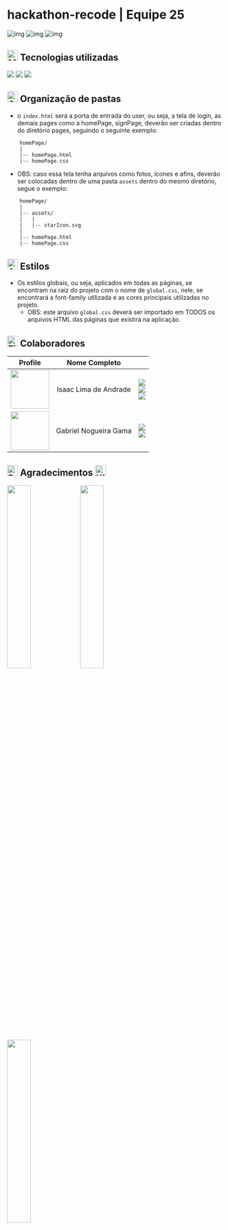 # hackathon-recode | Equipe 25

![img](https://img.shields.io/github/license/http-sallein/hackathon-recode.svg)
![img](https://img.shields.io/github/release/http-sallein/hackathon-recode.svg)
![img](https://img.shields.io/badge/Maintained%3F-yes-green.svg)

## <img src="https://raw.githubusercontent.com/Tarikul-Islam-Anik/Telegram-Animated-Emojis/main/People/Man%20Technologist.webp" alt="Man Technologist" width="25" height="25" /> Tecnologias utilizadas

<div>
    <img src="https://img.shields.io/badge/html-orange.svg?style=for-the-badge&logo=html5&logoColor=white"/>
    <img src="https://img.shields.io/badge/css-blue.svg?style=for-the-badge&logo=css3&logoColor=white"/>
    <img src="https://img.shields.io/badge/git-orange.svg?style=for-the-badge&logo=git&logoColor=white"/>
</div>


##  <img src="https://raw.githubusercontent.com/Tarikul-Islam-Anik/Telegram-Animated-Emojis/main/Objects/Card%20Index%20Dividers.webp" alt="Card Index Dividers" width="25" height="25" /> Organização de pastas

-   o `index.html` será a porta de entrada do user, ou seja, a tela de login, as demais pages como a homePage, signPage, deverão ser criadas dentro do diretório pages, seguindo o seguinte exemplo:

```
    homePage/
    |
    |-- homePage.html
    |-- homePage.css

```

-   OBS: caso essa tela tenha arquivos como fotos, ícones e afins, deverão ser colocadas dentro de uma pasta `assets` dentro do mesmo diretório, segue o exemplo:

```
    homePage/
    |
    |-- assets/
    |   |
    |   |-- starIcon.svg
    |
    |-- homePage.html
    |-- homePage.css

```

##  <img src="https://raw.githubusercontent.com/Tarikul-Islam-Anik/Telegram-Animated-Emojis/main/Activity/Artist%20Palette.webp" alt="Artist Palette" width="25" height="25" /> Estilos

-   Os estilos globais, ou seja, aplicados em todas as páginas, se encontram na raíz do projeto com o nome de `global.css`, nele, se encontrará a font-family utilizada e as cores principais utilizadas no projeto.
    -   OBS: este arquivo `global.css` deverá ser importado em TODOS os arquivos HTML das páginas que existirá na aplicação.

##  <img src="https://raw.githubusercontent.com/Tarikul-Islam-Anik/Telegram-Animated-Emojis/main/Flags/Flag%20Brazil.webp" alt="Flag Brazil" width="25" height="25" /> Colaboradores

|                                             Profile                                              |     Nome Completo     |                                                                                                                                                                                                                                                                                                                                                                                                                                                                                              |
| :----------------------------------------------------------------------------------------------: | :-------------------: | :------------------------------------------------------------------------------------------------------------------------------------------------------------------------------------------------------------------------------------------------------------------------------------------------------------------------------------------------------------------------------------------------------------------------------------------------------------------------------------------: |
| [<img src="https://github.com/http-sallein.png" height="90px">](https://github.com/http-sallein) | Isaac Lima de Andrade | <div> [<img src="https://img.shields.io/badge/-GitHub-black?style=for-the-badge&logo=github&logoColor=white"/>](https://github.com/http-sallein) <br/> [<img src="https://img.shields.io/badge/-LinkedIn-%230077B5?style=for-the-badge&logo=linkedin&logoColor=white" />](https://www.linkedin.com/in/devsallein) <br/> [<img src="https://img.shields.io/badge/-Instagram-hotpink?style=for-the-badge&logo=instagram&logoColor=white"/>](https://www.instagram.com/http.zaclimaaxs/) </div> |
| [<img src="https://github.com/Mr-ROBOTO982.png" height="90px">](https://github.com/Mr-ROBOTO982) | Gabriel Nogueira Gama | <div> [<img src="https://img.shields.io/badge/-GitHub-black?style=for-the-badge&logo=github&logoColor=white"/>](https://github.com/Mr-ROBOTO982) <br/> [<img src="https://img.shields.io/badge/-LinkedIn-%230077B5?style=for-the-badge&logo=linkedin&logoColor=white" />](https://www.linkedin.com/in/gabriel-nogueira-555207305/) </div>|

##  <img src="https://raw.githubusercontent.com/Tarikul-Islam-Anik/Animated-Fluent-Emojis/master/Emojis/Smilies/Revolving%20Hearts.png" alt="Revolving Hearts" width="25" height="25" /> Agradecimentos <img src="https://raw.githubusercontent.com/Tarikul-Islam-Anik/Animated-Fluent-Emojis/master/Emojis/Smilies/Kissing%20Cat.png" alt="Kissing Cat" width="25" height="25" />

<div>
    
<img src="https://github.com/user-attachments/assets/393bcc57-f033-43a7-a86f-8d5748e82d5f" width='33%'/>
<img src="https://github.com/user-attachments/assets/bb5c41ac-4acb-4b69-bd6c-3402fd06e2c4" width='33%'/>
<img src="https://github.com/user-attachments/assets/c824db42-5bdd-4908-a678-65b57917b1e5" width='33%'/>

</div>


